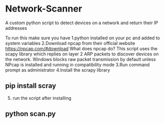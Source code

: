 # Network-Scanner
A custom python script to detect devices on a network and return their IP addresses





To run this make sure you have 
1.python installed on your pc and added to system variables
2.Download npcap from their official website https://npcap.com/#download
What does npcap do?
This script uses the scapy library which replies on layer 2 ARP packets to discover devices on the network. Windows blocks raw packet transmission by default unless NPcap is installed and running in compatibility mode
3.Run command prompt as administrator
4.Install the scrapy library

## pip install scray

5. run the script after installing

## python scan.py


